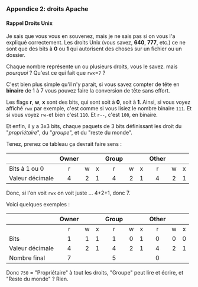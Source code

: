 ### Appendice 2: droits Apache
#### Rappel Droits Unix
Je sais que vous vous en souvenez, mais je ne sais pas si on vous l'a expliqué correctement. Les droits Unix (vous savez, **640**, **777**, etc.) ce ne sont que des bits à **0** ou **1** qui autorisent des choses sur un fichier ou un dossier.

Chaque nombre représente un ou plusieurs droits, vous le savez. mais _pourquoi_ ? Qu'est ce qui fait que `rwx`=`7` ?

C'est bien plus simple qu'il n'y parait, si vous savez compter de tête en **binaire** de 1 à 7 vous pouvez faire la conversion de tête sans effort.

Les flags **r**, **w**, **x** sont des bits, qui sont soit à **0**, soit à **1**. Ainsi, si vous voyez affiché `rwx` par exemple, c'est comme si vous lisiez le nombre binaire `111`.  Et si vous voyez `rw-`et bien c'est `110`. Et `r--`, c'est `100`, en binaire.

Et enfin, il y a 3x3 bits, chaque paquets de 3 bits définissant les droit du "_propriétaire_", du "_groupe_", et du "reste du monde".

Tenez, prenez ce tableau ça devrait faire sens :

|                 | Owner |     |     | Group |     |     | Other |     |     |
| --------------- | :---: | :-: | :-: | :---: | :-: | :-: | :---: | :-: | :-: |
| Bits à 1 ou 0   |   r   |  w  |  x  |   r   |  w  |  x  |   r   |  w  |  x  |
| Valeur décimale |   4   |  2  |  1  |   4   |  2  |  1  |   4   |  2  |  1  |
Donc, si l'on voit `rwx` on voit juste ... 4+2+1, donc 7. 

Voici quelques exemples :

|                 | Owner |     |     | Group |     |     | Other |     |     |
| --------------- | :---: | :-: | :-: | :---: | :-: | :-: | :---: | :-: | :-: |
|                 |   r   |  w  |  x  |   r   |  w  |  x  |   r   |  w  |  x  |
| Bits            |   1   |  1  |  1  |   1   |  0  |  1  |   0   |  0  |  0  |
| Valeur décimale |   4   |  2  |  1  |   4   |  2  |  1  |   4   |  2  |  1  |
| Nombre final    |   7   |     |     |   5   |     |     |   0   |     |     |
Donc `750` = "Propriétaire" à tout les droits, "Groupe" peut lire et écrire, et "Reste du monde" ? Rien.
